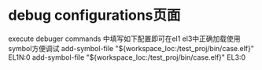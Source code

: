 # debug configurations页面 
execute debuger commands 中填写如下配置即可在el1 el3中正确加载使用symbol方便调试
add-symbol-file "${workspace_loc:/test_proj/bin/case.elf}" EL1N:0
add-symbol-file "${workspace_loc:/test_proj/bin/case.elf}" EL3:0
